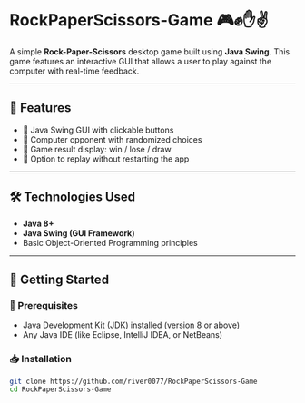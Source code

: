 # RockPaperScissors-Game 🎮✊✋✌️

A simple **Rock-Paper-Scissors** desktop game built using **Java Swing**. This game features an interactive GUI that allows a user to play against the computer with real-time feedback.

---

## 🧩 Features

- 🎨 Java Swing GUI with clickable buttons
- 🧠 Computer opponent with randomized choices
- 🏁 Game result display: win / lose / draw
- 🔁 Option to replay without restarting the app

---

## 🛠️ Technologies Used

- **Java 8+**
- **Java Swing (GUI Framework)**
- Basic Object-Oriented Programming principles

---

## 🚀 Getting Started

### 🔧 Prerequisites

- Java Development Kit (JDK) installed (version 8 or above)
- Any Java IDE (like Eclipse, IntelliJ IDEA, or NetBeans)

### 📥 Installation

```bash
git clone https://github.com/river0077/RockPaperScissors-Game
cd RockPaperScissors-Game
